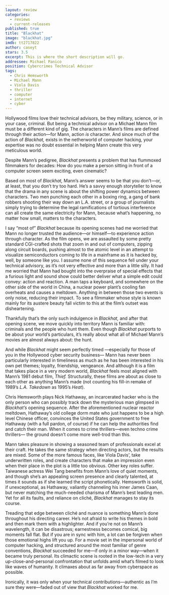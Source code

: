 ```yaml
---
layout: review
categories: 
  - reviews
  - current-releases
published: true
title: "Blackhat"
image: "blackhat.jpg"
imdb: tt2717822
author: caseyt
stars: 3.5
excerpt: This is where the short description will go.
addressee: Michael Panico
position: Cybercrimes Technical Advisor
tags: 
  - Chris Hemsworth
  - Michael Mann
  - Viola Davis
  - thriller
  - computer
  - internet
  - cyber
---
```

Hollywood films love their technical advisors, be they military, science, or in your case, criminal. But being a technical advisor on a Michael Mann film must be a different kind of gig. The characters in Mann’s films are defined through their action—for Mann, action _is_ character. And since much of the action of _Blackhat,_ exists in the netherworld of computer hacking, your expertise was no doubt essential in helping Mann create this very meticulous world.

Despite Mann’s pedigree, _Blackhat_ presents a problem that has flummoxed filmmakers for decades: How do you make a person sitting in front of a computer screen seem exciting, even cinematic?

Based on most of _Blackhat,_ Mann’s answer seems to be that you don’t—or, at least, that you don’t try too hard. He’s a savvy enough storyteller to know that the drama in any scene is about the shifting power dynamics between characters. Two men punching each other in a boxing ring, a gang of bank robbers shooting their way down an L.A. street, or a group of journalists simply trying to determine the legal ramifications of tortious interference can all create the same electricity for Mann, because what’s happening, no matter how small, matters to the characters.

I say “most of” _Blackhat_ because its opening scenes had me worried that Mann no longer trusted the audience—or himself—to experience action through character. As the film opens, we are assaulted by some pretty standard CGI-crafted shots that zoom in and out of computers, zipping along circuit boards, pushing almost to the atomic level in an attempt to visualize semiconductors coming to life in a mainframe as it is hacked by, well, by someone like you. I assume none of this sequence fell under your technical advisory, as it’s not very effective and more than a little silly. It had me worried that Mann had bought into the overpraise of special effects that a furious light and sound show could better deliver what a simple edit could convey: action and reaction. A man taps a keyboard, and somewhere on the other side of the world in China, a nuclear power plant’s cooling fan overheats and causes a meltdown. Anything in between those two events is only noise, reducing their impact. To see a filmmaker whose style is known mainly for its austere beauty fall victim to this at the film’s outset was disheartening.

Thankfully that’s the only such indulgence in _Blackhat,_ and after that opening scene, we move quickly into territory Mann is familiar with: criminals and the people who hunt them. Even though _Blackhat_ purports to be about your world’s particulars, it’s really about what all of Michael Mann’s movies are almost always about: the hunt. 

And while _Blackhat_ might seem perfectly timed —especially for those of you in the Hollywood cyber security business— Mann has never been particularly interested in timeliness as much as he has been interested in his own pet themes; loyalty, friendship, vengeance. And although it is a film that takes place in a very modern world, _Blackhat_ feels most aligned with Mann’s 1981 debut film, _Thief._ Structurally, these films are about as close to each other as anything Mann’s made (not counting his fill-in remake of 1989’s _L.A. Takedown_ as 1995’s _Heat_).

Chris Hemsworth plays Nick Hathaway, an incarcerated hacker who is the only person who can possibly track down the mysterious man glimpsed in _Blackhat’s_ opening sequence. After the aforementioned nuclear reactor meltdown, Hathaway’s old college dorm mate who just happens to be a high level Chinese officer, convinces the United States government to free Hathaway (with a full pardon, of course) if he can help the authorities find and catch their man. When it comes to crime thrillers—even techno crime thrillers— the ground doesn’t come more well-trod than this.

Mann takes pleasure in showing a seasoned team of professionals excel at their craft. He takes the same strategy when directing actors, but the results are mixed. Some of the more famous faces, like Viola Davis’, take underwritten roles, and create characters that make an impression even when their place in the plot is a little too obvious. Other key roles suffer. Taiwanese actress Wei Tang benefits from Mann’s love of quiet moments, and though she’s an appealing screen presence and clearly talented, at times it sounds as if she learned the script phonetically. Hemsworth is solid, if unexceptional, as Hathaway, valiantly channeling his inner James Caan, but never matching the much-needed charisma of Mann’s best leading men. Yet for all its faults, and reliance on cliché, _Blackhat_ manages to stay its course.

Treading that edge between cliché and nuance is something Mann’s done throughout his directing career. He’s not afraid to write his themes in bold and then mark them with a highlighter. And if you’re not on Mann’s wavelength, it can be disastrous; earnestness becomes comical, big moments fall flat. But if you are in sync with him, a lot can be forgiven when those emotional highs lift you up. For a movie set in the impersonal world of computer hacking, and structured around the most familiar of genre conventions, _Blackhat_ succeeded for me—if only in a minor way—when it became truly personal. Its climactic scene is rooted in the low-tech in a very up-close-and-personal confrontation that unfolds amid what’s filmed to look like waves of humanity. It climaxes about as far away from cyberspace as possible.

Ironically, it was only when your technical contributions—authentic as I’m sure they were—faded out of view that _Blackhat_ worked for me.